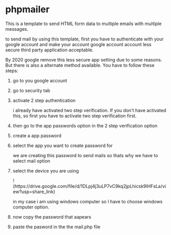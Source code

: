 # phpmailer
<p>This is a template to send HTML form data to multiple emails with multiple messages.<p>
<p>to send mail by using this template, first you have to authenticate with your google account and make your account google account account less secure third party application acceptable.</p>
<p>By 2020 google remove this less secure app setting due to some reasons. But there is also a alternate method available. You have to follow these steps:</p>
<ol>
<li>
<p>go to you google account</p>
</li>


<li>
<p>go to security tab</p>
</li>
<!-- <img src="C:\Users\sahil\OneDrive\Pictures\Screenshots\Screenshot(12).png"> -->


<li>
<p>activate 2 step authentication</p>
</li>
<!-- <img src="C:\Users\sahil\OneDrive\Pictures\Screenshots\Screenshot(13).png"> -->
<p>i already have activated two step verification. If you don't have activated this, so first you have to activate two step verification first. 


<li>
<p>then go to the app passwords option in the 2 step verification option</p>
</li>
<!-- <img src="C:\Users\sahil\OneDrive\Pictures\Screenshots\Screenshot(14).png"> -->


<li>
<p>create a app password</p>
</li>


<li>
<p>select the app you want to create password for</p>
</li>
<!-- <img src="C:\Users\sahil\OneDrive\Pictures\Screenshots\Screenshot(15).png"> -->
<p>we are creating this password to send mails so thats why we have to select mail option</p>


<li>
<p>select the device you are using</p>
</li>
<!-- <img src="C:\Users\sahil\OneDrive\Pictures\Screenshots\Screenshot(15).png"> -->
!(https://drive.google.com/file/d/1DLpj4j3uLP7vC9kq2jpLhicsk9lHFsLa/view?usp=share_link)
<p>in my case i am using windows computer so  I have to choose windows computer option.</p>


<li>
<p>now copy the password that aapears</p>
</li>

<li>
<p>paste the pasword in the the mail.php file 
</li>
</ol>
